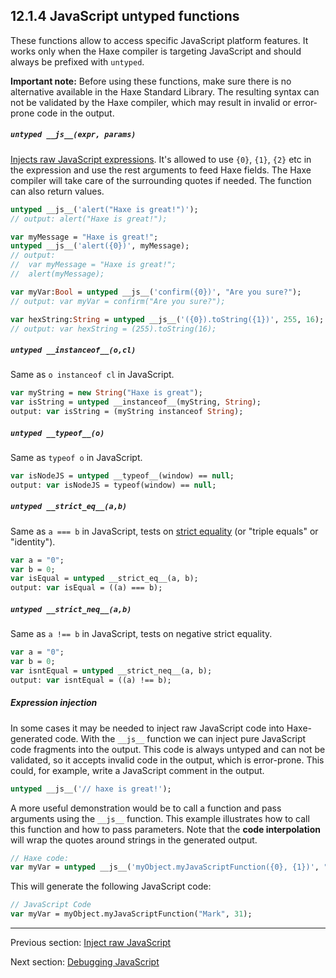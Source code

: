 ## 12.1.4 JavaScript untyped functions

These functions allow to access specific JavaScript platform features. It works only when the Haxe compiler is targeting JavaScript and should always be prefixed with `untyped`. 

**Important note:** Before using these functions, make sure there is no alternative available in the Haxe Standard Library. The resulting syntax can not be validated by the Haxe compiler, which may result in invalid or error-prone code in the output.

##### `untyped __js__(expr, params)`
[Injects raw JavaScript expressions](target-javascript-injection.md). It's allowed to use `{0}`, `{1}`, `{2}` etc in the expression and use the rest arguments to feed Haxe fields. The Haxe compiler will take care of the surrounding quotes if needed. The function can also return values.

```haxe
untyped __js__('alert("Haxe is great!")');
// output: alert("Haxe is great!");

var myMessage = "Haxe is great!";
untyped __js__('alert({0})', myMessage);
// output: 
//	var myMessage = "Haxe is great!";
//	alert(myMessage);

var myVar:Bool = untyped __js__('confirm({0})', "Are you sure?");
// output: var myVar = confirm("Are you sure?");

var hexString:String = untyped __js__('({0}).toString({1})', 255, 16);
// output: var hexString = (255).toString(16);
```

##### `untyped __instanceof__(o,cl)` 
Same as `o instanceof cl` in JavaScript.

```haxe
var myString = new String("Haxe is great");
var isString = untyped __instanceof__(myString, String);
output: var isString = (myString instanceof String);
```

##### `untyped __typeof__(o)` 
Same as `typeof o` in JavaScript.

```haxe
var isNodeJS = untyped __typeof__(window) == null;
output: var isNodeJS = typeof(window) == null;
```

##### `untyped __strict_eq__(a,b)` 
Same as `a === b`  in JavaScript, tests on [strict equality](https://developer.mozilla.org/en-US/docs/Web/JavaScript/Equality_comparisons_and_sameness) (or "triple equals" or "identity").

```haxe
var a = "0";
var b = 0;
var isEqual = untyped __strict_eq__(a, b);
output: var isEqual = ((a) === b);
```

##### `untyped __strict_neq__(a,b)` 
Same as `a !== b`  in JavaScript, tests on negative strict equality.

```haxe
var a = "0";
var b = 0;
var isntEqual = untyped __strict_neq__(a, b);
output: var isntEqual = ((a) !== b);
```

##### Expression injection 

In some cases it may be needed to inject raw JavaScript code into Haxe-generated code. With the `__js__` function we can inject pure JavaScript code fragments into the output. This code is always untyped and can not be validated, so it accepts invalid code in the output, which is error-prone.
This could, for example, write a JavaScript comment in the output.

```haxe
untyped __js__('// haxe is great!');
```

A more useful demonstration would be to call a function and pass  arguments using the `__js__` function. This example illustrates how to call this function and how to pass parameters. Note that the **code interpolation** will wrap the quotes around strings in the generated output.

```haxe
// Haxe code:
var myVar = untyped __js__('myObject.myJavaScriptFunction({0}, {1})', "Mark", 31);
```

This will generate the following JavaScript code:
```haxe
// JavaScript Code
var myVar = myObject.myJavaScriptFunction("Mark", 31);
```

---

Previous section: [Inject raw JavaScript](target-javascript-injection.md)

Next section: [Debugging JavaScript](target-javascript-debugging.md)